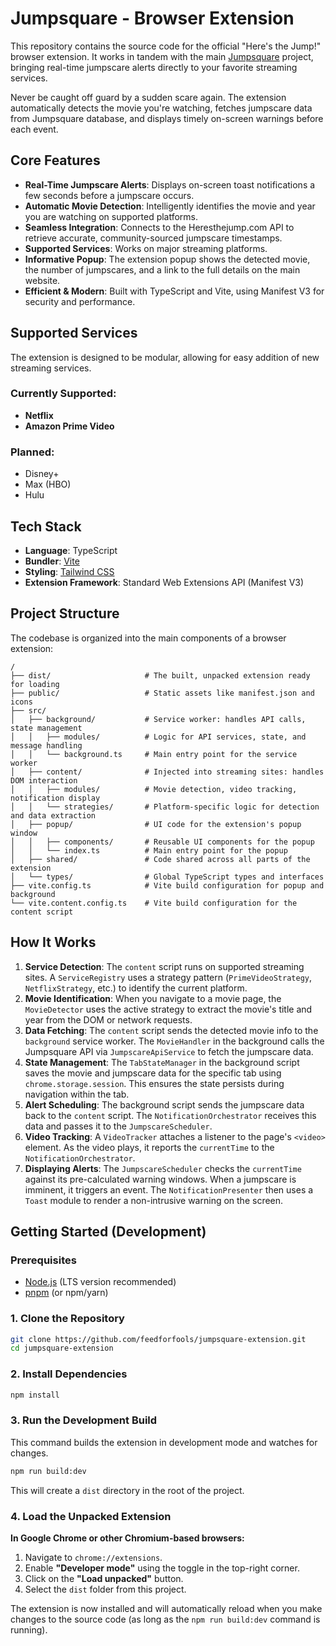 # Jumpsquare - Browser Extension

This repository contains the source code for the official "Here's the Jump!" browser extension. It works in tandem with the main [Jumpsquare](https://github.com/feedforfools/jumpsquare) project, bringing real-time jumpscare alerts directly to your favorite streaming services.

Never be caught off guard by a sudden scare again. The extension automatically detects the movie you're watching, fetches jumpscare data from Jumpsquare database, and displays timely on-screen warnings before each event.

## Core Features

*   **Real-Time Jumpscare Alerts**: Displays on-screen toast notifications a few seconds before a jumpscare occurs.
*   **Automatic Movie Detection**: Intelligently identifies the movie and year you are watching on supported platforms.
*   **Seamless Integration**: Connects to the Heresthejump.com API to retrieve accurate, community-sourced jumpscare timestamps.
*   **Supported Services**: Works on major streaming platforms.
*   **Informative Popup**: The extension popup shows the detected movie, the number of jumpscares, and a link to the full details on the main website.
*   **Efficient & Modern**: Built with TypeScript and Vite, using Manifest V3 for security and performance.

## Supported Services

The extension is designed to be modular, allowing for easy addition of new streaming services.

### Currently Supported:
*   **Netflix**
*   **Amazon Prime Video**

### Planned:
*   Disney+
*   Max (HBO)
*   Hulu

## Tech Stack

*   **Language**: TypeScript
*   **Bundler**: [Vite](https://vitejs.dev/)
*   **Styling**: [Tailwind CSS](https://tailwindcss.com/)
*   **Extension Framework**: Standard Web Extensions API (Manifest V3)

## Project Structure

The codebase is organized into the main components of a browser extension:

```
/
├── dist/                     # The built, unpacked extension ready for loading
├── public/                   # Static assets like manifest.json and icons
├── src/
│   ├── background/           # Service worker: handles API calls, state management
│   │   ├── modules/          # Logic for API services, state, and message handling
│   │   └── background.ts     # Main entry point for the service worker
│   ├── content/              # Injected into streaming sites: handles DOM interaction
│   │   ├── modules/          # Movie detection, video tracking, notification display
│   │   └── strategies/       # Platform-specific logic for detection and data extraction
│   ├── popup/                # UI code for the extension's popup window
│   │   ├── components/       # Reusable UI components for the popup
│   │   └── index.ts          # Main entry point for the popup
│   ├── shared/               # Code shared across all parts of the extension
│   └── types/                # Global TypeScript types and interfaces
├── vite.config.ts            # Vite build configuration for popup and background
└── vite.content.config.ts    # Vite build configuration for the content script
```

## How It Works

1.  **Service Detection**: The `content` script runs on supported streaming sites. A `ServiceRegistry` uses a strategy pattern (`PrimeVideoStrategy`, `NetflixStrategy`, etc.) to identify the current platform.
2.  **Movie Identification**: When you navigate to a movie page, the `MovieDetector` uses the active strategy to extract the movie's title and year from the DOM or network requests.
3.  **Data Fetching**: The `content` script sends the detected movie info to the `background` service worker. The `MovieHandler` in the background calls the Jumpsquare API via `JumpscareApiService` to fetch the jumpscare data.
4.  **State Management**: The `TabStateManager` in the background script saves the movie and jumpscare data for the specific tab using `chrome.storage.session`. This ensures the state persists during navigation within the tab.
5.  **Alert Scheduling**: The background script sends the jumpscare data back to the `content` script. The `NotificationOrchestrator` receives this data and passes it to the `JumpscareScheduler`.
6.  **Video Tracking**: A `VideoTracker` attaches a listener to the page's `<video>` element. As the video plays, it reports the `currentTime` to the `NotificationOrchestrator`.
7.  **Displaying Alerts**: The `JumpscareScheduler` checks the `currentTime` against its pre-calculated warning windows. When a jumpscare is imminent, it triggers an event. The `NotificationPresenter` then uses a `Toast` module to render a non-intrusive warning on the screen.

## Getting Started (Development)

### Prerequisites

*   [Node.js](https://nodejs.org/) (LTS version recommended)
*   [pnpm](https://pnpm.io/) (or npm/yarn)

### 1. Clone the Repository

```bash
git clone https://github.com/feedforfools/jumpsquare-extension.git
cd jumpsquare-extension
```

### 2. Install Dependencies

```bash
npm install
```

### 3. Run the Development Build

This command builds the extension in development mode and watches for changes.

```bash
npm run build:dev
```

This will create a `dist` directory in the root of the project.

### 4. Load the Unpacked Extension

**In Google Chrome or other Chromium-based browsers:**

1.  Navigate to `chrome://extensions`.
2.  Enable **"Developer mode"** using the toggle in the top-right corner.
3.  Click on the **"Load unpacked"** button.
4.  Select the `dist` folder from this project.

The extension is now installed and will automatically reload when you make changes to the source code (as long as the `npm run build:dev` command is running).